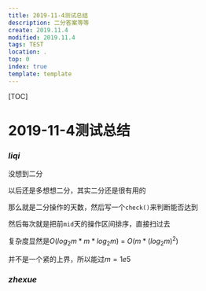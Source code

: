 ```yaml
---
title: 2019-11-4测试总结
description: 二分答案等等
create: 2019.11.4
modified: 2019.11.4
tags: TEST
location: .
top: 0
index: true
template: template
---
```


[TOC]

# 2019-11-4测试总结

### $liqi$

没想到二分

以后还是多想想二分，其实二分还是很有用的

那么就是二分操作的天数，然后写一个`check()`来判断能否达到

然后每次就是把前`mid`天的操作区间排序，直接扫过去

复杂度显然是$O(log_2m * m * log_2m)$ = $O(m * (log_2m)^2)$

并不是一个紧的上界，所以能过$m = 1e5$

### $zhexue$